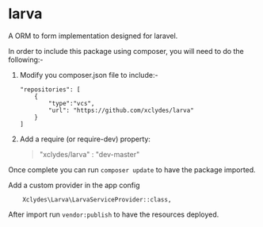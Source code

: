 # larva

A ORM to form implementation designed for laravel.

In order to include this package using composer, you will need to do the following:-

1. Modify you composer.json file to include:-
	```
	"repositories": [
        {
        	"type":"vcs",
            "url": "https://github.com/xclydes/larva"
        }
    ]
	```
	
2. Add a require (or require-dev) property:
	> "xclydes/larva" : "dev-master"
	
Once complete you can run `composer update` to have the package imported.

Add a custom provider in the app config 

        Xclydes\Larva\LarvaServiceProvider::class,

After import run `vendor:publish` to have the resources deployed.